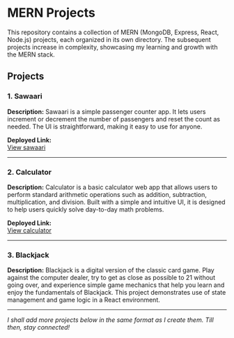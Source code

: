 # MERN Projects

This repository contains a collection of MERN (MongoDB, Express, React, Node.js) projects, each organized in its own directory. The subsequent projects increase in complexity, showcasing my learning and growth with the MERN stack.

## Projects

### 1. Sawaari
**Description:** Sawaari is a simple passenger counter app. It lets users increment or decrement the number of passengers and reset the count as needed. The UI is straightforward, making it easy to use for anyone.

**Deployed Link:**  
[View sawaari](https://di49v.github.io/mern-projects/sawaari/)

---

### 2. Calculator
**Description:** Calculator is a basic calculator web app that allows users to perform standard arithmetic operations such as addition, subtraction, multiplication, and division. Built with a simple and intuitive UI, it is designed to help users quickly solve day-to-day math problems.

**Deployed Link:**  
[View calculator](https://di49v.github.io/mern-projects/calculator/)

---

### 3. Blackjack
**Description:** Blackjack is a digital version of the classic card game. Play against the computer dealer, try to get as close as possible to 21 without going over, and experience simple game mechanics that help you learn and enjoy the fundamentals of Blackjack. This project demonstrates use of state management and game logic in a React environment.

<!-- If you have a deployed link, add it below. For example: -->
<!-- **Deployed Link:**  
[View blackjack](https://di49v.github.io/mern-projects/blackjack/) -->

---

*I shall add more projects below in the same format as I create them. Till then, stay connected!*
